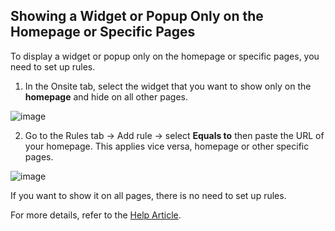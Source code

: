 ## Showing a Widget or Popup Only on the Homepage or Specific Pages

To display a widget or popup only on the homepage or specific pages, you need to set up rules.

1. In the Onsite tab, select the widget that you want to show only on the **homepage** and hide on all other pages.

![image](https://github.com/user-attachments/assets/a2028030-b30b-4fe6-a7ba-25aa9b5a5eef)

2. Go to the Rules tab -> Add rule -> select **Equals to** then paste the URL of your homepage. This applies vice versa, homepage or other specific pages.

![image](https://github.com/user-attachments/assets/06a1fe59-877b-431a-aac3-c16b7652839e)

If you want to show it on all pages, there is no need to set up rules.

For more details, refer to the [Help Article](https://help.gotolstoy.com/en/articles/6404076-how-can-i-use-tolstoy-rules-triggers-2-0).

